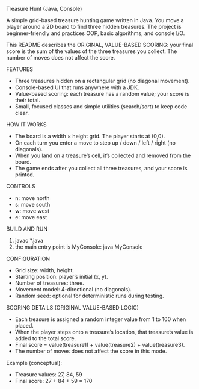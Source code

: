 Treasure Hunt (Java, Console)

A simple grid-based treasure hunting game written in Java. You move a player around a 2D board to find three hidden treasures. The project is beginner-friendly and practices OOP, basic algorithms, and console I/O.

This README describes the ORIGINAL, VALUE-BASED SCORING: your final score is the sum of the values of the three treasures you collect. The number of moves does not affect the score.

FEATURES

* Three treasures hidden on a rectangular grid (no diagonal movement).
* Console-based UI that runs anywhere with a JDK.
* Value-based scoring: each treasure has a random value; your score is their total.
* Small, focused classes and simple utilities (search/sort) to keep code clear.

HOW IT WORKS

* The board is a width × height grid. The player starts at (0,0).
* On each turn you enter a move to step up / down / left / right (no diagonals).
* When you land on a treasure’s cell, it’s collected and removed from the board.
* The game ends after you collect all three treasures, and your score is printed.

CONTROLS

* n: move north
* s: move south
* w: move west
* e: move east


BUILD AND RUN

1. javac \*.java
2. the main entry point is MyConsole:  java MyConsole


CONFIGURATION

* Grid size: width, height.
* Starting position: player’s initial (x, y).
* Number of treasures: three.
* Movement model: 4-directional (no diagonals).
* Random seed: optional for deterministic runs during testing.

SCORING DETAILS (ORIGINAL VALUE-BASED LOGIC)

* Each treasure is assigned a random integer value from 1 to 100 when placed.
* When the player steps onto a treasure’s location, that treasure’s value is added to the total score.
* Final score = value(treasure1) + value(treasure2) + value(treasure3).
* The number of moves does not affect the score in this mode.

Example (conceptual):

* Treasure values: 27, 84, 59
* Final score: 27 + 84 + 59 = 170





